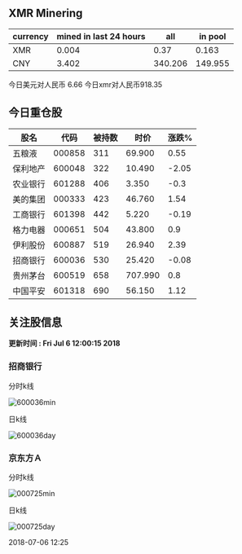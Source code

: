 ## XMR Minering

|currency|mined in last 24 hours|all|in pool|
|---|---|---|---|
|XMR|0.004|0.37|0.163|
|CNY|3.402|340.206|149.955|

今日美元对人民币 6.66	今日xmr对人民币918.35


## 今日重仓股 

|股名|代码|被持数|时价|涨跌%|
|---|---|---|---|---|
|五粮液|000858|311|69.900|0.55|
|保利地产|600048|322|10.490|-2.05|
|农业银行|601288|406|3.350|-0.3|
|美的集团|000333|423|46.760|1.54|
|工商银行|601398|442|5.220|-0.19|
|格力电器|000651|504|43.800|0.9|
|伊利股份|600887|519|26.940|2.39|
|招商银行|600036|530|25.420|-0.08|
|贵州茅台|600519|658|707.990|0.8|
|中国平安|601318|690|56.150|1.12|

## 关注股信息
**更新时间 : Fri Jul  6 12:00:15 2018**
### 招商银行 
分时k线

![600036min](http://image.sinajs.cn/newchart/min/n/sh600036.gif)

日k线

![600036day](http://image.sinajs.cn/newchart/daily/n/sh600036.gif)

### 京东方Ａ 
分时k线

![000725min](http://image.sinajs.cn/newchart/min/n/sz000725.gif)

日k线

![000725day](http://image.sinajs.cn/newchart/daily/n/sz000725.gif)

2018-07-06 12:25